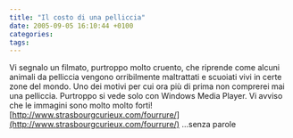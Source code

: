 ```yaml
---
title: "Il costo di una pelliccia"
date: 2005-09-05 16:10:44 +0100
categories: 
tags: 
---
```


Vi segnalo un filmato, purtroppo molto cruento, che riprende come alcuni animali da pelliccia vengono orribilmente maltrattati e scuoiati vivi in certe zone del mondo. Uno dei motivi per cui ora più di prima non comprerei mai una pelliccia. Purtroppo si vede solo con Windows Media Player. Vi avviso che le immagini sono molto molto forti! [http://www.strasbourgcurieux.com/fourrure/](http://www.strasbourgcurieux.com/fourrure/) ...senza parole


